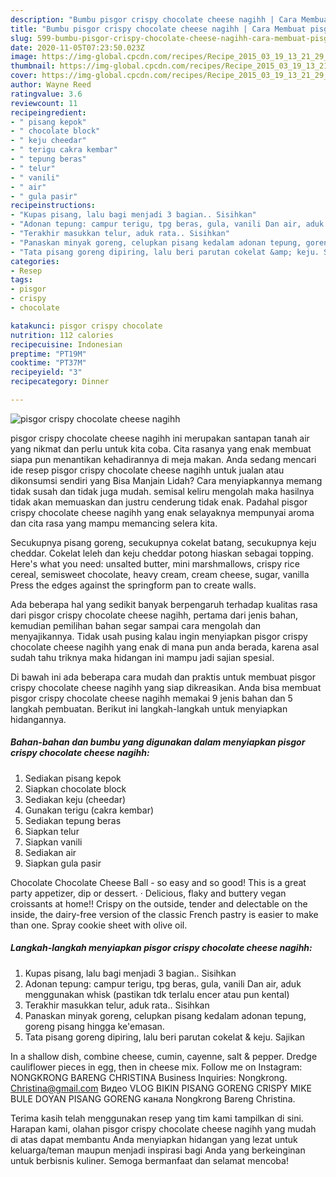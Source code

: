 ```yaml
---
description: "Bumbu pisgor crispy chocolate cheese nagihh | Cara Membuat pisgor crispy chocolate cheese nagihh Yang Enak Dan Lezat"
title: "Bumbu pisgor crispy chocolate cheese nagihh | Cara Membuat pisgor crispy chocolate cheese nagihh Yang Enak Dan Lezat"
slug: 599-bumbu-pisgor-crispy-chocolate-cheese-nagihh-cara-membuat-pisgor-crispy-chocolate-cheese-nagihh-yang-enak-dan-lezat
date: 2020-11-05T07:23:50.023Z
image: https://img-global.cpcdn.com/recipes/Recipe_2015_03_19_13_21_29_597_bfc4171bbe024eced4da/751x532cq70/pisgor-crispy-chocolate-cheese-nagihh-foto-resep-utama.jpg
thumbnail: https://img-global.cpcdn.com/recipes/Recipe_2015_03_19_13_21_29_597_bfc4171bbe024eced4da/751x532cq70/pisgor-crispy-chocolate-cheese-nagihh-foto-resep-utama.jpg
cover: https://img-global.cpcdn.com/recipes/Recipe_2015_03_19_13_21_29_597_bfc4171bbe024eced4da/751x532cq70/pisgor-crispy-chocolate-cheese-nagihh-foto-resep-utama.jpg
author: Wayne Reed
ratingvalue: 3.6
reviewcount: 11
recipeingredient:
- " pisang kepok"
- " chocolate block"
- " keju cheedar"
- " terigu cakra kembar"
- " tepung beras"
- " telur"
- " vanili"
- " air"
- " gula pasir"
recipeinstructions:
- "Kupas pisang, lalu bagi menjadi 3 bagian.. Sisihkan"
- "Adonan tepung: campur terigu, tpg beras, gula, vanili Dan air, aduk menggunakan whisk (pastikan tdk terlalu encer atau pun kental)"
- "Terakhir masukkan telur, aduk rata.. Sisihkan"
- "Panaskan minyak goreng, celupkan pisang kedalam adonan tepung, goreng pisang hingga ke&#39;emasan."
- "Tata pisang goreng dipiring, lalu beri parutan cokelat &amp; keju. Sajikan"
categories:
- Resep
tags:
- pisgor
- crispy
- chocolate

katakunci: pisgor crispy chocolate 
nutrition: 112 calories
recipecuisine: Indonesian
preptime: "PT19M"
cooktime: "PT37M"
recipeyield: "3"
recipecategory: Dinner

---
```



![pisgor crispy chocolate cheese nagihh](https://img-global.cpcdn.com/recipes/Recipe_2015_03_19_13_21_29_597_bfc4171bbe024eced4da/751x532cq70/pisgor-crispy-chocolate-cheese-nagihh-foto-resep-utama.jpg)


pisgor crispy chocolate cheese nagihh ini merupakan santapan tanah air yang nikmat dan perlu untuk kita coba. Cita rasanya yang enak membuat siapa pun menantikan kehadirannya di meja makan.
Anda sedang mencari ide resep pisgor crispy chocolate cheese nagihh untuk jualan atau dikonsumsi sendiri yang Bisa Manjain Lidah? Cara menyiapkannya memang tidak susah dan tidak juga mudah. semisal keliru mengolah maka hasilnya tidak akan memuaskan dan justru cenderung tidak enak. Padahal pisgor crispy chocolate cheese nagihh yang enak selayaknya mempunyai aroma dan cita rasa yang mampu memancing selera kita.

Secukupnya pisang goreng, secukupnya cokelat batang, secukupnya keju cheddar. Cokelat leleh dan keju cheddar potong hiaskan sebagai topping. Here&#39;s what you need: unsalted butter, mini marshmallows, crispy rice cereal, semisweet chocolate, heavy cream, cream cheese, sugar, vanilla Press the edges against the springform pan to create walls.

Ada beberapa hal yang sedikit banyak berpengaruh terhadap kualitas rasa dari pisgor crispy chocolate cheese nagihh, pertama dari jenis bahan, kemudian pemilihan bahan segar sampai cara mengolah dan menyajikannya. Tidak usah pusing kalau ingin menyiapkan pisgor crispy chocolate cheese nagihh yang enak di mana pun anda berada, karena asal sudah tahu triknya maka hidangan ini mampu jadi sajian spesial.


Di bawah ini ada beberapa cara mudah dan praktis untuk membuat pisgor crispy chocolate cheese nagihh yang siap dikreasikan. Anda bisa membuat pisgor crispy chocolate cheese nagihh memakai 9 jenis bahan dan 5 langkah pembuatan. Berikut ini langkah-langkah untuk menyiapkan hidangannya.

<!--inarticleads1-->

##### Bahan-bahan dan bumbu yang digunakan dalam menyiapkan pisgor crispy chocolate cheese nagihh:

1. Sediakan  pisang kepok
1. Siapkan  chocolate block
1. Sediakan  keju (cheedar)
1. Gunakan  terigu (cakra kembar)
1. Sediakan  tepung beras
1. Siapkan  telur
1. Siapkan  vanili
1. Sediakan  air
1. Siapkan  gula pasir


Chocolate Chocolate Cheese Ball - so easy and so good! This is a great party appetizer, dip or dessert. · Delicious, flaky and buttery vegan croissants at home!! Crispy on the outside, tender and delectable on the inside, the dairy-free version of the classic French pastry is easier to make than one. Spray cookie sheet with olive oil. 

<!--inarticleads2-->

##### Langkah-langkah menyiapkan pisgor crispy chocolate cheese nagihh:

1. Kupas pisang, lalu bagi menjadi 3 bagian.. Sisihkan
1. Adonan tepung: campur terigu, tpg beras, gula, vanili Dan air, aduk menggunakan whisk (pastikan tdk terlalu encer atau pun kental)
1. Terakhir masukkan telur, aduk rata.. Sisihkan
1. Panaskan minyak goreng, celupkan pisang kedalam adonan tepung, goreng pisang hingga ke&#39;emasan.
1. Tata pisang goreng dipiring, lalu beri parutan cokelat &amp; keju. Sajikan


In a shallow dish, combine cheese, cumin, cayenne, salt &amp; pepper. Dredge cauliflower pieces in egg, then in cheese mix. Follow me on Instagram: NONGKRONG BARENG CHRISTINA Business Inquiries: Nongkrong. Christina@gmail.com Видео VLOG BIKIN PISANG GORENG CRISPY MIKE BULE DOYAN PISANG GORENG канала Nongkrong Bareng Christina. 

Terima kasih telah menggunakan resep yang tim kami tampilkan di sini. Harapan kami, olahan pisgor crispy chocolate cheese nagihh yang mudah di atas dapat membantu Anda menyiapkan hidangan yang lezat untuk keluarga/teman maupun menjadi inspirasi bagi Anda yang berkeinginan untuk berbisnis kuliner. Semoga bermanfaat dan selamat mencoba!
